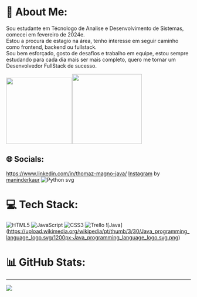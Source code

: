 # 💫 About Me:
Sou estudante em Técnologo de Analise e Desenvolvimento de Sistemas, comecei em fevereiro de 2024e. <br>Estou a procura de estagio na área, tenho interesse em seguir caminho como frontend, backend ou fullstack. <br>Sou bem esforçado, gosto de desafios e trabalho em equipe, estou sempre estudando para cada dia mais ser mais completo, quero me tornar um Desenvolvedor FullStack de sucesso.

<table>
<img height="180em" src="https://github-readme-stats.vercel.app/api?username=ThomazMagno&theme=aura&hide_border=false&include_all_commits=false&count_private=false"> 
  <img height="190em" src="https://github-readme-stats.vercel.app/api/top-langs/?username=ThomazMagno&theme=aura&hide_border=false&include_all_commits=false&count_private=false&layout=compact">

## 🌐 Socials:
https://www.linkedin.com/in/thomaz-magno-java/
<a href="https://iconscout.com/icons/instagram" class="text-underline font-size-sm" target="_blank">Instagram</a> by <a href="https://iconscout.com/pt/contributors/maninderkaur/:assets" class="text-underline font-size-sm" target="_blank">maninderkaur</a>
![Python svg](https://github.com/user-attachments/assets/acae2458-cb2a-4734-8114-803c9ee86bfc)

# 💻 Tech Stack:
![HTML5](https://img.shields.io/badge/html5-%23E34F26.svg?style=for-the-badge&logo=html5&logoColor=white) ![JavaScript](https://img.shields.io/badge/javascript-%23323330.svg?style=for-the-badge&logo=javascript&logoColor=%23F7DF1E) ![CSS3](https://img.shields.io/badge/css3-%231572B6.svg?style=for-the-badge&logo=css3&logoColor=white) ![Trello](https://img.shields.io/badge/Trello-%23026AA7.svg?style=for-the-badge&logo=Trello&logoColor=white) ![Java] (https://upload.wikimedia.org/wikipedia/pt/thumb/3/30/Java_programming_language_logo.svg/1200px-Java_programming_language_logo.svg.png)
# 📊 GitHub Stats:


---
[![](https://visitcount.itsvg.in/api?id=ThomazMagno&icon=0&color=0)](https://visitcount.itsvg.in)

<!-- Proudly created with GPRM ( https://gprm.itsvg.in ) -->
